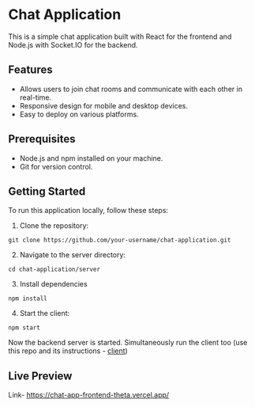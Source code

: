 # Chat Application

This is a simple chat application built with React for the frontend and Node.js with Socket.IO for the backend.

## Features

- Allows users to join chat rooms and communicate with each other in real-time.
- Responsive design for mobile and desktop devices.
- Easy to deploy on various platforms.

## Prerequisites

- Node.js and npm installed on your machine.
- Git for version control.

## Getting Started

To run this application locally, follow these steps:

1. Clone the repository:
   
`git clone https://github.com/your-username/chat-application.git`

2. Navigate to the server directory:

`cd chat-application/server`

3. Install dependencies

`npm install`

4. Start the client:

`npm start`

Now the backend server is started. Simultaneously run the client too (use this repo and its instructions - [client](github.com/tarunsinghofficial/ChatApp-frontend))

## Live Preview

Link- https://chat-app-frontend-theta.vercel.app/

